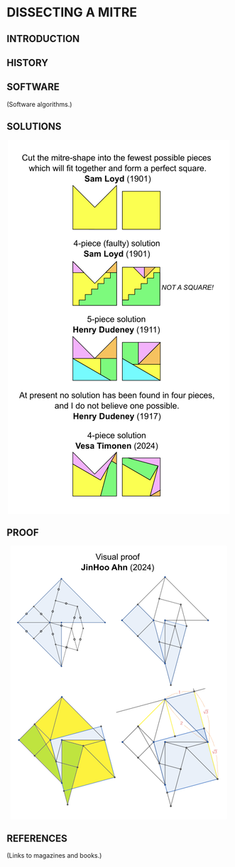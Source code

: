 # DISSECTING A MITRE

## INTRODUCTION

## HISTORY

## SOFTWARE
(Software algorithms.)

## SOLUTIONS
<p align="center">
    <img src="images/mitre_presentation.png" align="top" />
</p>


## PROOF
<p align="center">
    <img src="images/visual_proof.png" align="top" />
</p>

## REFERENCES
(Links to magazines and books.)
